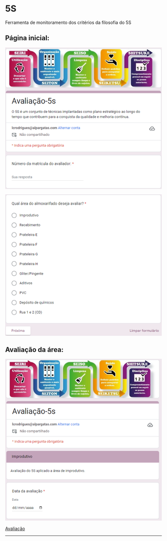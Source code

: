 # 5S
Ferramenta de monitoramento dos critérios da filosofia do 5S

## Página inicial:
![Identificação do avaliador](./Img/Inicio_5s.PNG)

![Escolha da área a ser avaliada](./Img/Inicio2_5s.PNG)

## Avaliação da área:

![Identificação da data](./Img/2page_1.PNG)

[Avaliação](./Img/2page_2.PNG)

---

